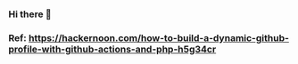 ### Hi there 👋
### Ref: https://hackernoon.com/how-to-build-a-dynamic-github-profile-with-github-actions-and-php-h5g34cr

<!-- posts --><!-- /posts -->
<!--
**AlanHowlett/AlanHowlett** is a ✨ _special_ ✨ repository because its `README.md` (this file) appears on your GitHub profile.

Here are some ideas to get you started:

- 🔭 I’m currently working on ...
- 🌱 I’m currently learning ...Neo4j
- 👯 I’m looking to collaborate on ...
- 🤔 I’m looking for help with ...
- 💬 Ask me about ...
- 📫 How to reach me: ... name@gmail
- 😄 Pronouns: ...
- ⚡ Fun fact: ...
-->
